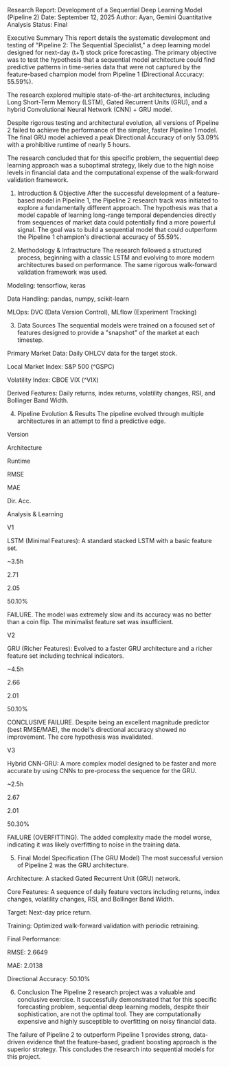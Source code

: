 Research Report: Development of a Sequential Deep Learning Model (Pipeline 2)
Date: September 12, 2025
Author: Ayan, Gemini Quantitative Analysis
Status: Final

Executive Summary
This report details the systematic development and testing of "Pipeline 2: The Sequential Specialist," a deep learning model designed for next-day (t+1) stock price forecasting. The primary objective was to test the hypothesis that a sequential model architecture could find predictive patterns in time-series data that were not captured by the feature-based champion model from Pipeline 1 (Directional Accuracy: 55.59%).

The research explored multiple state-of-the-art architectures, including Long Short-Term Memory (LSTM), Gated Recurrent Units (GRU), and a hybrid Convolutional Neural Network (CNN) + GRU model.

Despite rigorous testing and architectural evolution, all versions of Pipeline 2 failed to achieve the performance of the simpler, faster Pipeline 1 model. The final GRU model achieved a peak Directional Accuracy of only 53.09% with a prohibitive runtime of nearly 5 hours.

The research concluded that for this specific problem, the sequential deep learning approach was a suboptimal strategy, likely due to the high noise levels in financial data and the computational expense of the walk-forward validation framework.

1. Introduction & Objective
After the successful development of a feature-based model in Pipeline 1, the Pipeline 2 research track was initiated to explore a fundamentally different approach. The hypothesis was that a model capable of learning long-range temporal dependencies directly from sequences of market data could potentially find a more powerful signal. The goal was to build a sequential model that could outperform the Pipeline 1 champion's directional accuracy of 55.59%.

2. Methodology & Infrastructure
The research followed a structured process, beginning with a classic LSTM and evolving to more modern architectures based on performance. The same rigorous walk-forward validation framework was used.

Modeling: tensorflow, keras

Data Handling: pandas, numpy, scikit-learn

MLOps: DVC (Data Version Control), MLflow (Experiment Tracking)

3. Data Sources
The sequential models were trained on a focused set of features designed to provide a "snapshot" of the market at each timestep.

Primary Market Data: Daily OHLCV data for the target stock.

Local Market Index: S&P 500 (^GSPC)

Volatility Index: CBOE VIX (^VIX)

Derived Features: Daily returns, index returns, volatility changes, RSI, and Bollinger Band Width.

4. Pipeline Evolution & Results
The pipeline evolved through multiple architectures in an attempt to find a predictive edge.

Version

Architecture

Runtime

RMSE

MAE

Dir. Acc.

Analysis & Learning

V1

LSTM (Minimal Features): A standard stacked LSTM with a basic feature set.

~3.5h

2.71

2.05

50.10%

FAILURE. The model was extremely slow and its accuracy was no better than a coin flip. The minimalist feature set was insufficient.

V2

GRU (Richer Features): Evolved to a faster GRU architecture and a richer feature set including technical indicators.

~4.5h

2.66

2.01

50.10%

CONCLUSIVE FAILURE. Despite being an excellent magnitude predictor (best RMSE/MAE), the model's directional accuracy showed no improvement. The core hypothesis was invalidated.

V3

Hybrid CNN-GRU: A more complex model designed to be faster and more accurate by using CNNs to pre-process the sequence for the GRU.

~2.5h

2.67

2.01

50.30%

FAILURE (OVERFITTING). The added complexity made the model worse, indicating it was likely overfitting to noise in the training data.

5. Final Model Specification (The GRU Model)
The most successful version of Pipeline 2 was the GRU architecture.

Architecture: A stacked Gated Recurrent Unit (GRU) network.

Core Features: A sequence of daily feature vectors including returns, index changes, volatility changes, RSI, and Bollinger Band Width.

Target: Next-day price return.

Training: Optimized walk-forward validation with periodic retraining.

Final Performance:

RMSE: 2.6649

MAE: 2.0138

Directional Accuracy: 50.10%

6. Conclusion
The Pipeline 2 research project was a valuable and conclusive exercise. It successfully demonstrated that for this specific forecasting problem, sequential deep learning models, despite their sophistication, are not the optimal tool. They are computationally expensive and highly susceptible to overfitting on noisy financial data.

The failure of Pipeline 2 to outperform Pipeline 1 provides strong, data-driven evidence that the feature-based, gradient boosting approach is the superior strategy. This concludes the research into sequential models for this project.